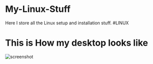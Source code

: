 # My-Linux-Stuff
Here I store all the Linux setup and installation stuff.
#LINUX

# This is How my desktop looks like
![screenshot](https://user-images.githubusercontent.com/52702259/124374198-dd4e8000-dcb6-11eb-97f8-dd046e12d6e0.png)
